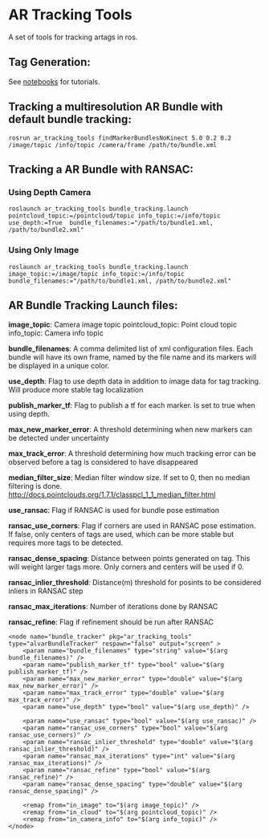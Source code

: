 # AR Tracking Tools
A set of tools for tracking artags in ros.

## Tag Generation:

See [notebooks](https://github.com/r-pad/ar_tracking_tools/blob/master/notebooks/AR_Marker_Creation_Demo.ipynb) for tutorials.

## Tracking a multiresolution AR Bundle with default bundle tracking:
```
rosrun ar_tracking_tools findMarkerBundlesNoKinect 5.0 0.2 0.2 /image/topic /info/topic /camera/frame /path/to/bundle.xml
```

## Tracking a AR Bundle with RANSAC:
### Using Depth Camera
```
roslaunch ar_tracking_tools bundle_tracking.launch pointcloud_topic:=/pointcloud/topic info_topic:=/info/topic use_depth:=True  bundle_filenames:="/path/to/bundle1.xml, /path/to/bundle2.xml"
```

### Using Only Image
```
roslaunch ar_tracking_tools bundle_tracking.launch image_topic:=/image/topic info_topic:=/info/topic  bundle_filenames:="/path/to/bundle1.xml, /path/to/bundle2.xml"
```


## AR Bundle Tracking Launch files:

**image_topic**: Camera image topic
pointcloud_topic: Point cloud topic
info_topic: Camera info topic

**bundle_filenames**: A comma delimited list of xml configuration files. Each bundle will have its own frame, named by the file name and its markers will be displayed in a unique color.

**use_depth**: Flag to use depth data in addition to image data for tag tracking. Will produce more stable tag localization

**publish_marker_tf**: Flag to publish a tf for each marker. Is set to true when using depth.

**max_new_marker_error**: A threshold determining when new markers can be detected under uncertainty

**max_track_error**: A threshold determining how much tracking error can be observed before a tag is considered to have disappeared

**median_filter_size**: Median filter window size. If set to 0, then no median filtering is done. http://docs.pointclouds.org/1.7.1/classpcl_1_1_median_filter.html

**use_ransac**: Flag if RANSAC is used for bundle pose estimation

**ransac_use_corners**: Flag if corners are used in RANSAC pose estimation. If false, only centers of tags are used, which can be more stable but requires more tags to be detected.

**ransac_dense_spacing**: Distance between points generated on tag. This will weight larger tags more. Only corners and centers will be used if 0.

**ransac_inlier_threshold**: Distance(m) threshold for posints to be considered inliers in RANSAC step 

**ransac_max_iterations**: Number of iterations done by RANSAC

**ransac_refine**: Flag if refinement should be run after RANSAC

```
<node name="bundle_tracker" pkg="ar_tracking_tools" type="alvarBundleTracker" respawn="false" output="screen" >
    <param name="bundle_filenames" type="string" value="$(arg bundle_filenames)" />
    <param name="publish_marker_tf" type="bool" value="$(arg publish_marker_tf)" />
    <param name="max_new_marker_error" type="double" value="$(arg max_new_marker_error)" />
    <param name="max_track_error" type="double" value="$(arg max_track_error)" />
    <param name="use_depth" type="bool" value="$(arg use_depth)" />

    <param name="use_ransac" type="bool" value="$(arg use_ransac)" />
    <param name="ransac_use_corners" type="bool" value="$(arg ransac_use_corners)" />
    <param name="ransac_inlier_threshold" type="double" value="$(arg ransac_inlier_threshold)" />
    <param name="ransac_max_iterations" type="int" value="$(arg ransac_max_iterations)" />
    <param name="ransac_refine" type="bool" value="$(arg ransac_refine)" />
    <param name="ransac_dense_spacing" type="double" value="$(arg ransac_dense_spacing)" />

    <remap from="in_image" to="$(arg image_topic)" />
    <remap from="in_cloud" to="$(arg pointcloud_topic)" />
    <remap from="in_camera_info" to="$(arg info_topic)" />
</node>
```
